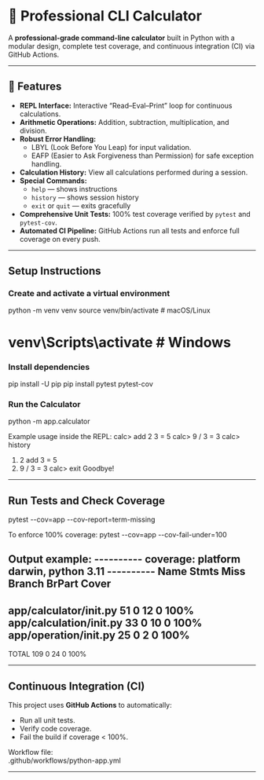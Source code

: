 # 🧮 Professional CLI Calculator

A **professional-grade command-line calculator** built in Python with a modular design, complete test coverage, and continuous integration (CI) via GitHub Actions.

---

## 🚀 Features

- **REPL Interface:** Interactive “Read–Eval–Print” loop for continuous calculations.
- **Arithmetic Operations:** Addition, subtraction, multiplication, and division.
- **Robust Error Handling:**
  - LBYL (Look Before You Leap) for input validation.
  - EAFP (Easier to Ask Forgiveness than Permission) for safe exception handling.
- **Calculation History:** View all calculations performed during a session.
- **Special Commands:**
  - `help` — shows instructions  
  - `history` — shows session history  
  - `exit` or `quit` — exits gracefully  
- **Comprehensive Unit Tests:** 100% test coverage verified by `pytest` and `pytest-cov`.
- **Automated CI Pipeline:** GitHub Actions run all tests and enforce full coverage on every push.

---


## Setup Instructions

### Create and activate a virtual environment
python -m venv venv
source venv/bin/activate       # macOS/Linux
# venv\Scripts\activate        # Windows

### Install dependencies
pip install -U pip
pip install pytest pytest-cov

### Run the Calculator
python -m app.calculator

Example usage inside the REPL:
calc> add 2 3
= 5
calc> 9 / 3
= 3
calc> history
1. 2 add 3 = 5
2. 9 / 3 = 3
calc> exit
Goodbye!

---

## Run Tests and Check Coverage

pytest --cov=app --cov-report=term-missing

To enforce 100% coverage:
pytest --cov=app --cov-fail-under=100

Output example:
---------- coverage: platform darwin, python 3.11 ----------
Name                          Stmts   Miss Branch BrPart  Cover
---------------------------------------------------------------
app/calculator/__init__.py        51      0     12      0   100%
app/calculation/__init__.py       33      0     10      0   100%
app/operation/__init__.py         25      0      2      0   100%
---------------------------------------------------------------
TOTAL                            109      0     24      0   100%

---

## Continuous Integration (CI)

This project uses **GitHub Actions** to automatically:
- Run all unit tests.
- Verify code coverage.
- Fail the build if coverage < 100%.

Workflow file:  
.github/workflows/python-app.yml

---

